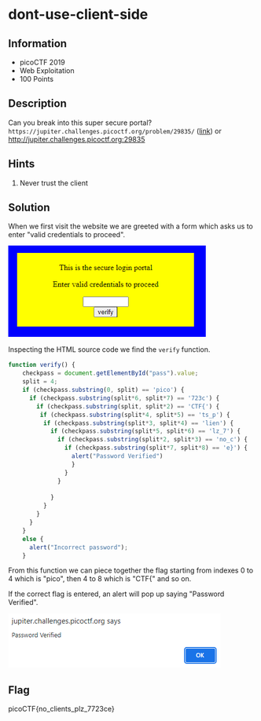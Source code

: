 # dont-use-client-side

## Information

- picoCTF 2019
- Web Exploitation
- 100 Points

## Description

Can you break into this super secure portal? `https://jupiter.challenges.picoctf.org/problem/29835/` ([link](https://jupiter.challenges.picoctf.org/problem/29835/)) or http://jupiter.challenges.picoctf.org:29835

## Hints

1. Never trust the client

## Solution

When we first visit the website we are greeted with a form which asks us to enter "valid credentials to proceed".

![Initial Webpage](images/initial_webpage.PNG)

Inspecting the HTML source code we find the `verify` function.

```js
function verify() {
    checkpass = document.getElementById("pass").value;
    split = 4;
    if (checkpass.substring(0, split) == 'pico') {
      if (checkpass.substring(split*6, split*7) == '723c') {
        if (checkpass.substring(split, split*2) == 'CTF{') {
         if (checkpass.substring(split*4, split*5) == 'ts_p') {
          if (checkpass.substring(split*3, split*4) == 'lien') {
            if (checkpass.substring(split*5, split*6) == 'lz_7') {
              if (checkpass.substring(split*2, split*3) == 'no_c') {
                if (checkpass.substring(split*7, split*8) == 'e}') {
                  alert("Password Verified")
                  }
                }
              }

            }
          }
        }
      }
    }
    else {
      alert("Incorrect password");
    }
```

From this function we can piece together the flag starting from indexes 0 to 4 which is "pico", then 4 to 8 which is "CTF{" and so on.

If the correct flag is entered, an alert will pop up saying "Password Verified".

![Password Verified](images/password_verified.PNG)

## Flag

picoCTF{no_clients_plz_7723ce}
